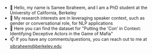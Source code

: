 - 👋 Hello, my name is Samee Ibraheem, and I am a PhD student at the University of California, Berkeley
- 👀 My research interests are in leveraging speaker context, such as gender or conversational role, for NLP applications
- 🌱 Here you can find the dataset for "Putting the 'Con' in Context: Identifying Deceptive Actors in the Game of Mafia"
- 📫 If you have any comments/questions, you can reach out to me at sibraheem@berkeley.edu

<!---
omonida/omonida is a ✨ special ✨ repository because its `README.md` (this file) appears on your GitHub profile.
You can click the Preview link to take a look at your changes.
--->
